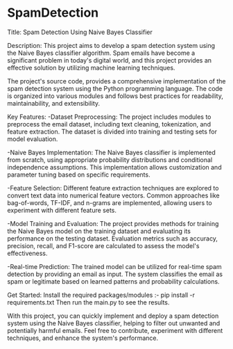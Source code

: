 # SpamDetection
Title: Spam Detection Using Naive Bayes Classifier

Description:
This project aims to develop a spam detection system using the Naive Bayes classifier algorithm. Spam emails have become a significant problem in today's digital world, and this project provides an effective solution by utilizing machine learning techniques.

The project's source code, provides a comprehensive implementation of the spam detection system using the Python programming language. The code is organized into various modules and follows best practices for readability, maintainability, and extensibility.

Key Features:
-Dataset Preprocessing: The project includes modules to preprocess the email dataset, including text cleaning, tokenization, and feature extraction. The dataset is divided into training and testing sets for model evaluation.

-Naive Bayes Implementation: The Naive Bayes classifier is implemented from scratch, using appropriate probability distributions and conditional independence assumptions. This implementation allows customization and parameter tuning based on specific requirements.

-Feature Selection: Different feature extraction techniques are explored to convert text data into numerical feature vectors. Common approaches like bag-of-words, TF-IDF, and n-grams are implemented, allowing users to experiment with different feature sets.

-Model Training and Evaluation: The project provides methods for training the Naive Bayes model on the training dataset and evaluating its performance on the testing dataset. Evaluation metrics such as accuracy, precision, recall, and F1-score are calculated to assess the model's effectiveness.

-Real-time Prediction: The trained model can be utilized for real-time spam detection by providing an email as input. The system classifies the email as spam or legitimate based on learned patterns and probability calculations.

Get Started:
Install the required packages/modules :- 
      pip install -r requirements.txt
Then run the main.py to see the results.

With this project, you can quickly implement and deploy a spam detection system using the Naive Bayes classifier, helping to filter out unwanted and potentially harmful emails. Feel free to contribute, experiment with different techniques, and enhance the system's performance.
